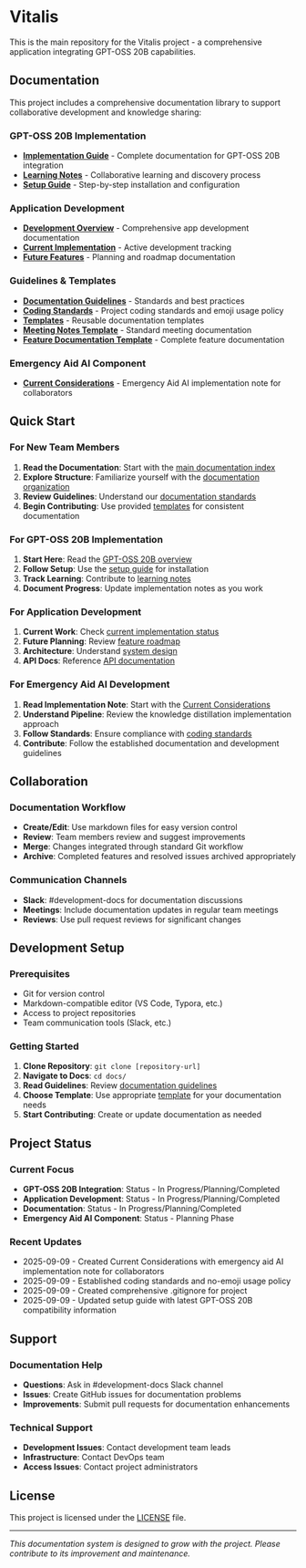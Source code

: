 # Vitalis

This is the main repository for the Vitalis project - a comprehensive application integrating GPT-OSS 20B capabilities.

## Documentation

This project includes a comprehensive documentation library to support collaborative development and knowledge sharing:

### GPT-OSS 20B Implementation

- **[Implementation Guide](docs/gpt-oss-20b/README.md)** - Complete documentation for GPT-OSS 20B integration
- **[Learning Notes](docs/gpt-oss-20b/learning-notes.md)** - Collaborative learning and discovery process
- **[Setup Guide](docs/gpt-oss-20b/setup-guide.md)** - Step-by-step installation and configuration

### Application Development

- **[Development Overview](docs/application-development/README.md)** - Comprehensive app development documentation
- **[Current Implementation](docs/application-development/current-implementation/README.md)** - Active development tracking
- **[Future Features](docs/application-development/future-features/README.md)** - Planning and roadmap documentation

### Guidelines & Templates

- **[Documentation Guidelines](docs/guidelines/README.md)** - Standards and best practices
- **[Coding Standards](docs/guidelines/coding-standards.md)** - Project coding standards and emoji usage policy
- **[Templates](docs/templates/README.md)** - Reusable documentation templates
- **[Meeting Notes Template](docs/templates/meeting-notes-template.md)** - Standard meeting documentation
- **[Feature Documentation Template](docs/templates/feature-documentation-template.md)** - Complete feature documentation

### Emergency Aid AI Component

- **[Current Considerations](CURRENT_CONSIDERATIONS.md)** - Emergency Aid AI implementation note for collaborators

## Quick Start

### For New Team Members

1. **Read the Documentation**: Start with the [main documentation index](docs/README.md)
2. **Explore Structure**: Familiarize yourself with the [documentation organization](docs/README.md#documentation-structure)
3. **Review Guidelines**: Understand our [documentation standards](docs/guidelines/README.md)
4. **Begin Contributing**: Use provided [templates](docs/templates/README.md) for consistent documentation

### For GPT-OSS 20B Implementation

1. **Start Here**: Read the [GPT-OSS 20B overview](docs/gpt-oss-20b/README.md)
2. **Follow Setup**: Use the [setup guide](docs/gpt-oss-20b/setup-guide.md) for installation
3. **Track Learning**: Contribute to [learning notes](docs/gpt-oss-20b/learning-notes.md)
4. **Document Progress**: Update implementation notes as you work

### For Application Development

1. **Current Work**: Check [current implementation status](docs/application-development/current-implementation/README.md)
2. **Future Planning**: Review [feature roadmap](docs/application-development/future-features/README.md)
3. **Architecture**: Understand [system design](docs/application-development/architecture/README.md)
4. **API Docs**: Reference [API documentation](docs/application-development/api-documentation/README.md)

### For Emergency Aid AI Development

1. **Read Implementation Note**: Start with the [Current Considerations](CURRENT_CONSIDERATIONS.md)
2. **Understand Pipeline**: Review the knowledge distillation implementation approach
3. **Follow Standards**: Ensure compliance with [coding standards](docs/guidelines/coding-standards.md)
4. **Contribute**: Follow the established documentation and development guidelines

## Collaboration

### Documentation Workflow

- **Create/Edit**: Use markdown files for easy version control
- **Review**: Team members review and suggest improvements
- **Merge**: Changes integrated through standard Git workflow
- **Archive**: Completed features and resolved issues archived appropriately

### Communication Channels

- **Slack**: #development-docs for documentation discussions
- **Meetings**: Include documentation updates in regular team meetings
- **Reviews**: Use pull request reviews for significant changes

## Development Setup

### Prerequisites

- Git for version control
- Markdown-compatible editor (VS Code, Typora, etc.)
- Access to project repositories
- Team communication tools (Slack, etc.)

### Getting Started

1. **Clone Repository**: `git clone [repository-url]`
2. **Navigate to Docs**: `cd docs/`
3. **Read Guidelines**: Review [documentation guidelines](docs/guidelines/README.md)
4. **Choose Template**: Use appropriate [template](docs/templates/README.md) for your documentation needs
5. **Start Contributing**: Create or update documentation as needed

## Project Status

### Current Focus

- **GPT-OSS 20B Integration**: Status - In Progress/Planning/Completed
- **Application Development**: Status - In Progress/Planning/Completed
- **Documentation**: Status - In Progress/Planning/Completed
- **Emergency Aid AI Component**: Status - Planning Phase

### Recent Updates

- 2025-09-09 - Created Current Considerations with emergency aid AI implementation note for collaborators
- 2025-09-09 - Established coding standards and no-emoji usage policy
- 2025-09-09 - Created comprehensive .gitignore for project
- 2025-09-09 - Updated setup guide with latest GPT-OSS 20B compatibility information

## Support

### Documentation Help

- **Questions**: Ask in #development-docs Slack channel
- **Issues**: Create GitHub issues for documentation problems
- **Improvements**: Submit pull requests for documentation enhancements

### Technical Support

- **Development Issues**: Contact development team leads
- **Infrastructure**: Contact DevOps team
- **Access Issues**: Contact project administrators

## License

This project is licensed under the [LICENSE](LICENSE) file.

---

_This documentation system is designed to grow with the project. Please contribute to its improvement and maintenance._
